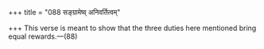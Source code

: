 +++
title = "088 सङ्ग्रामेष्व् अनिवर्तित्वम्"

+++
This verse is meant to show that the three duties here mentioned bring
equal rewards.—(88)


